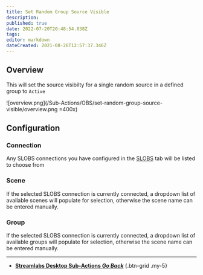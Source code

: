 ```yaml
---
title: Set Random Group Source Visible
description: 
published: true
date: 2022-07-20T20:48:54.038Z
tags: 
editor: markdown
dateCreated: 2021-08-26T12:57:37.346Z
---
```


## Overview
This will set the source visibilty for a single random source in a defined group to `Active`

![overview.png](/Sub-Actions/OBS/set-random-group-source-visible/overview.png =400x)

## Configuration
### Connection
Any SLOBS connections you have configured in the [SLOBS](/SLOBS) tab will be listed to choose from

### Scene
If the selected SLOBS connection is currently connected, a dropdown list of available scenes will populate for selection, otherwise the scene name can be entered manually.

### Group
If the selected SLOBS connection is currently connected, a dropdown list of available groups will populate for selection, otherwise the scene name can be entered manually.

---

- [<i class="mdi mdi-chevron-left"></i> **Streamlabs Desktop Sub-Actions *Go Back***](/en/Sub-Actions/Streamlabs-Desktop)
{.btn-grid .my-5}